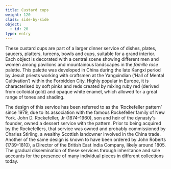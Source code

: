```yaml
---
title: Custard cups
weight: 120
class: side-by-side
object:
  - id: 20
type: entry
---
```


These custard cups are part of a larger dinner service of dishes, plates, saucers, platters, tureens, bowls and cups, suitable for a grand interior. Each object is decorated with a central scene showing different men and women among pavilions and mountainous landscapes in the *famille rose* palette. This palette was developed in China during the late Kangxi period by Jesuit priests working with craftsmen at the Yangxindian (‘Hall of Mental Cultivation’) within the Forbidden City. Highly popular in Europe, it is characterised by soft pinks and reds created by mixing ruby red (derived from colloidal gold) and opaque white enamel, which allowed for a great range of tones and shading.  

The design of this service has been referred to as the ‘Rockefeller pattern’ since 1979, due to its association with the famous Rockefeller family of New York. John D. Rockefeller, Jr (1874–1960), son and heir of the dynasty's founder, owned a dessert service with the pattern. Prior to being acquired by the Rockefellers, that service was owned and probably commissioned by Charles Stirling, a wealthy Scottish landowner involved in the China trade. Another of the same design is known to have been ordered by John Roberts (1739–1810), a Director of the British East India Company, likely around 1805. The gradual dissemination of these services through inheritance and sale accounts for the presence of many individual pieces in different collections today.
